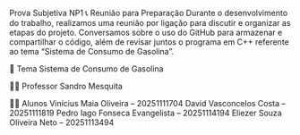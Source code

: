 Prova Subjetiva NP1
📞 Reunião para Preparação
Durante o desenvolvimento do trabalho, realizamos uma reunião por ligação para discutir e organizar as etapas do projeto.
Conversamos sobre o uso do GitHub para armazenar e compartilhar o código, além de revisar juntos o programa em C++ referente ao tema “Sistema de Consumo de Gasolina”.

🧩 Tema
Sistema de Consumo de Gasolina

👨‍🏫 Professor
Sandro Mesquita

👨‍🎓 Alunos
Vinícius Maia Oliveira – 20251111704
David Vasconcelos Costa – 20251111819
Pedro Iago Fonseca Evangelista – 20251114194
Eliezer Souza Oliveira Neto – 20251113494
